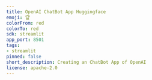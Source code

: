 ```yaml
---
title: OpenAI ChatBot App Huggingface
emoji: 🏆
colorFrom: red
colorTo: red
sdk: streamlit
app_port: 8501
tags:
- streamlit
pinned: false
short_description: Creating an ChatBot App of OpenAI
license: apache-2.0
---
```

